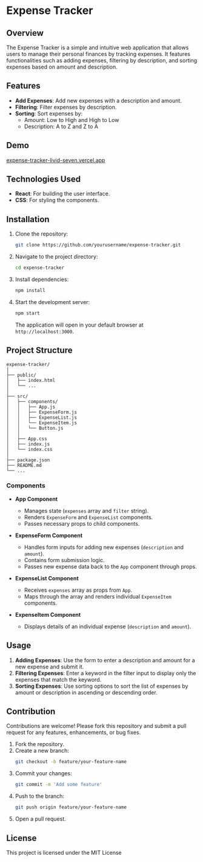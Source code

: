 # Expense Tracker

## Overview

The Expense Tracker is a simple and intuitive web application that allows users to manage their personal finances by tracking expenses. It features functionalities such as adding expenses, filtering by description, and sorting expenses based on amount and description.

## Features

- **Add Expenses**: Add new expenses with a description and amount.
- **Filtering**: Filter expenses by description.
- **Sorting**: Sort expenses by:
  - Amount: Low to High and High to Low
  - Description: A to Z and Z to A

## Demo

[expense-tracker-livid-seven.vercel.app](expense-tracker-livid-seven.vercel.app)

## Technologies Used

- **React**: For building the user interface.
- **CSS**: For styling the components.

## Installation

1. Clone the repository:
   ```bash
   git clone https://github.com/yourusername/expense-tracker.git
   ```
2. Navigate to the project directory:
   ```bash
   cd expense-tracker
   ```
3. Install dependencies:
   ```bash
   npm install
   ```
4. Start the development server:
   ```bash
   npm start
   ```
   The application will open in your default browser at `http://localhost:3000`.

## Project Structure

```
expense-tracker/
│
├── public/
│   ├── index.html
│   └── ...
│
├── src/
│   ├── components/
│   │   ├── App.js
│   │   ├── ExpenseForm.js
│   │   ├── ExpenseList.js
│   │   └── ExpenseItem.js
│   │   └── Button.js
│   │
│   ├── App.css
│   ├── index.js
│   └── index.css
│
├── package.json
├── README.md
└── ...
```

### Components

- **App Component**

  - Manages state (`expenses` array and `filter` string).
  - Renders `ExpenseForm` and `ExpenseList` components.
  - Passes necessary props to child components.

- **ExpenseForm Component**

  - Handles form inputs for adding new expenses (`description` and `amount`).
  - Contains form submission logic.
  - Passes new expense data back to the `App` component through props.

- **ExpenseList Component**

  - Receives `expenses` array as props from `App`.
  - Maps through the array and renders individual `ExpenseItem` components.

- **ExpenseItem Component**
  - Displays details of an individual expense (`description` and `amount`).

## Usage

1. **Adding Expenses**: Use the form to enter a description and amount for a new expense and submit it.
2. **Filtering Expenses**: Enter a keyword in the filter input to display only the expenses that match the keyword.
3. **Sorting Expenses**: Use sorting options to sort the list of expenses by amount or description in ascending or descending order.

## Contribution

Contributions are welcome! Please fork this repository and submit a pull request for any features, enhancements, or bug fixes.

1. Fork the repository.
2. Create a new branch:
   ```bash
   git checkout -b feature/your-feature-name
   ```
3. Commit your changes:
   ```bash
   git commit -m 'Add some feature'
   ```
4. Push to the branch:
   ```bash
   git push origin feature/your-feature-name
   ```
5. Open a pull request.

## License

This project is licensed under the MIT License
